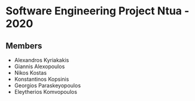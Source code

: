 # Software Engineering Project Ntua - 2020 

## Members
- Alexandros Kyriakakis
- Giannis Alexopoulos
- Nikos Kostas 
- Konstantinos Kopsinis
- Georgios Paraskeyopoulos
- Eleytherios Komvopoulos

